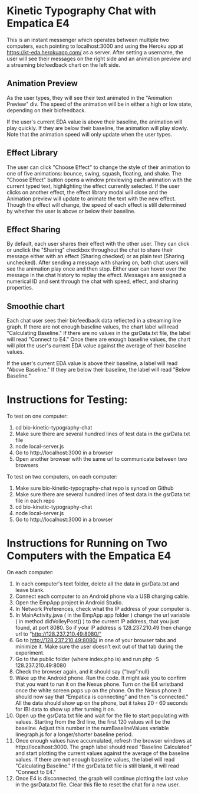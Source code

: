 # Kinetic Typography Chat with Empatica E4

This is an instant messenger which operates between multiple two computers, each pointing to localhost:3000 and using the Heroku app at https://kt-eda.herokuapp.com/ as a server. After setting a username, the user will see their messages on the right side and an animation preview and a streaming biofeedback chart on the left side.

## Animation Preview
As the user types, they will see their text animated in the "Animation Preview" div. The speed of the animation will be in either a high or low state, depending on their biofeedback.

If the user's current EDA value is above their baseline, the animation will play quickly. If they are below their baseline, the animation will play slowly. Note that the animation speed will only update when the user types.

## Effect Library
The user can click "Choose Effect" to change the style of their animation to one of five animations: bounce, swing, squash, floating, and shake. The "Choose Effect" button opens a window previewing each animation with the current typed text, highlighting the effect currently selected. If the user clicks on another effect, the effect library modal will close and the Animation preview will update to animate the text with the new effect. Though the effect will change, the speed of each effect is still determined by whether the user is above or below their baseline.

## Effect Sharing
By default, each user shares their effect with the other user. They can click or unclick the "Sharing" checkbox throughout the chat to share their message either with an effect (Sharing checked) or as plain text (Sharing unchecked). After sending a message with sharing on, both chat users will see the animation play once and then stop. Either user can hover over the message in the chat history to replay the effect. Messages are assigned a numerical ID and sent through the chat with speed, effect, and sharing properties.

## Smoothie chart
Each chat user sees their biofeedback data reflected in a streaming line graph. If there are not enough baseline values, the chart label will read "Calculating Baseline." If there are no values in the gsrData.txt file, the label will read "Connect to E4." Once there are enough baseline values, the chart will plot the user's current EDA value against the average of their baseline values.

If the user's current EDA value is above their baseline, a label will read "Above Baseline." If they are below their baseline, the label will read "Below Baseline."

# Instructions for Testing:

To test on one computer:

1. cd bio-kinetic-typography-chat
2. Make sure there are several hundred lines of test data in the gsrData.txt file
3. node local-server.js
4. Go to http://localhost:3000 in a browser
5. Open another browser with the same url to communicate between two browsers

To test on two computers, on each computer:

1. Make sure bio-kinetic-typography-chat repo is synced on Github
2. Make sure there are several hundred lines of test data in the gsrData.txt file in each repo
3. cd bio-kinetic-typography-chat
4. node local-server.js
5. Go to http://localhost:3000 in a browser

# Instructions for Running on Two Computers with the Empatica E4

On each computer:

1. In each computer's text folder, delete all the data in gsrData.txt and leave blank.
2. Connect each computer to an Android phone via a USB charging cable.
3. Open the EmpApp project in Android Studio.
4. In Network Preferences, check what the IP address of your computer is.
5. In MainActivity.java ( in the EmpApp app folder ) change the url variable ( in method didVolleyPost() ) to the current IP address, that you just found, at port 8080. So if your IP address is 128.237.210.49 then change url to “http://128.237.210.49:8080/”
6. Go to http://128.237.210.49:8080/ in one of your browser tabs and minimize it. Make sure the user doesn’t exit out of that tab during the experiment.
7. Go to the public folder (where index.php is) and run php -S 128.237.210.49:8080
8. Check the browser again, and it should say {“bvp”:null}
9. Wake up the Android phone. Run the code. It might ask you to confirm that you want to run it on the Nexus phone. Turn on the E4 wristband once the white screen pops up on the phone. On the Nexus phone it should now say that “Empatica is connecting” and then “is connected.” All the data should show up on the phone, but it takes 20 - 60 seconds for IBI data to show up after turning it on.
10. Open up the gsrData.txt file and wait for the file to start populating with values. Starting from the 3rd line, the first 120 values will be the baseline. Adjust this number in the numBaselineValues variable linegraph.js for a longer/shorter baseline period.
11. Once enough values have accumulated, refresh the browser windows at http://localhost:3000. The graph label should read "Baseline Calculated" and start plotting the current values against the average of the baseline values. If there are not enough baseline values, the label will read "Calculating Baseline." If the gsrData.txt file is still blank, it will read "Connect to E4."
12. Once E4 is disconnected, the graph will continue plotting the last value in the gsrData.txt file. Clear this file to reset the chat for a new user.
